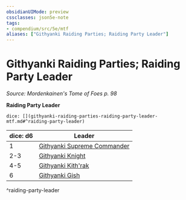 ```yaml
---
obsidianUIMode: preview
cssclasses: json5e-note
tags:
- compendium/src/5e/mtf
aliases: ["Githyanki Raiding Parties; Raiding Party Leader"]
---
```

# Githyanki Raiding Parties; Raiding Party Leader
*Source: Mordenkainen's Tome of Foes p. 98* 

**Raiding Party Leader**

`dice: [](githyanki-raiding-parties-raiding-party-leader-mtf.md#^raiding-party-leader)`

| dice: d6 | Leader |
|----------|--------|
| 1 | [Githyanki Supreme Commander](/3-Mechanics/CLI/bestiary/humanoid/githyanki-supreme-commander-mpmm.md) |
| 2-3 | [Githyanki Knight](/3-Mechanics/CLI/bestiary/humanoid/githyanki-knight.md) |
| 4-5 | [Githyanki Kith'rak](/3-Mechanics/CLI/bestiary/humanoid/githyanki-kithrak-mpmm.md) |
| 6 | [Githyanki Gish](/3-Mechanics/CLI/bestiary/humanoid/githyanki-gish-mpmm.md) |
^raiding-party-leader